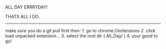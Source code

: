 ALL DAY ERRRYDAY! 

THATS ALL I DO.

*******************

make sure you do a git pull first then:
	1. go to chrome://extensions
	2. click load unpacked extension...
	3. select the root dir ( All_Day/ )
	4. your good to go!